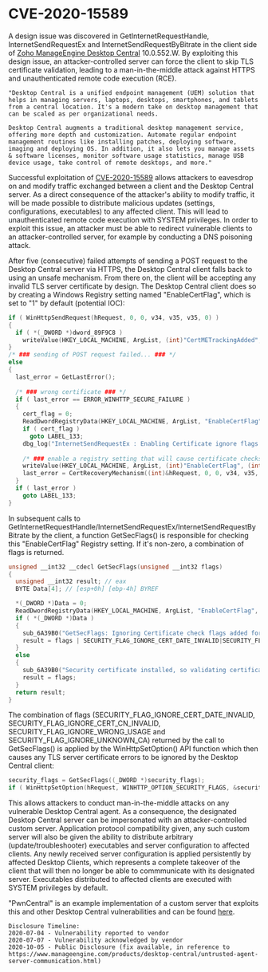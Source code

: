 # CVE-2020-15589

A design issue was discovered in GetInternetRequestHandle, InternetSendRequestEx and InternetSendRequestByBitrate in the client side of [Zoho ManageEngine Desktop Central](https://www.manageengine.com/products/desktop-central/) 10.0.552.W. By exploiting this design issue, an attacker-controlled server can force the client to skip TLS certificate validation, leading to a man-in-the-middle attack against HTTPS and unauthenticated remote code execution (RCE).

```
"Desktop Central is a unified endpoint management (UEM) solution that helps in managing servers, laptops, desktops, smartphones, and tablets from a central location. It's a modern take on desktop management that can be scaled as per organizational needs.

Desktop Central augments a traditional desktop management service, offering more depth and customization. Automate regular endpoint management routines like installing patches, deploying software, imaging and deploying OS. In addition, it also lets you manage assets & software licenses, monitor software usage statistics, manage USB device usage, take control of remote desktops, and more."
```

Successful exploitation of [CVE-2020-15589](https://nvd.nist.gov/vuln/detail/CVE-2020-15589) allows attackers to eavesdrop on and modify traffic exchanged between a client and the Desktop Central server. As a direct consequence of the attacker's ability to modify traffic, it will be made possible to distribute malicious updates (settings, configurations, executables) to any affected client. This will lead to unauthenticated remote code execution with SYSTEM privileges. In order to exploit this issue, an attacker must be able to redirect vulnerable clients to an attacker-controlled server, for example by conducting a DNS poisoning attack.

After five (consecutive) failed attempts of sending a POST request to the Desktop Central server via HTTPS, the Desktop Central client falls back to using an unsafe mechanism. From there on, the client will be accepting any invalid TLS server certificate by design. The Desktop Central client does so by creating a Windows Registry setting named "EnableCertFlag", which is set to "1" by default (potential IOC):
``` c
if ( WinHttpSendRequest(hRequest, 0, 0, v34, v35, v35, 0) )
{
  if ( *(_DWORD *)dword_89F9C8 )
    writeValue(HKEY_LOCAL_MACHINE, ArgList, (int)"CertMETrackingAdded", 0, 4u);
}
/* ### sending of POST request failed... ### */
else
{ 
  last_error = GetLastError();
 
  /* ### wrong certificate ### */
  if ( last_error == ERROR_WINHTTP_SECURE_FAILURE )
  {
    cert_flag = 0;
    ReadDwordRegistryData(HKEY_LOCAL_MACHINE, ArgList, "EnableCertFlag", (LPBYTE)&cert_flag);
    if ( cert_flag )
      goto LABEL_133;
    dbg_log("InternetSendRequestEx : Enabling Certificate ignore flags \n", v66);
    
    /* ### enable a registry setting that will cause certificate checks to be bypassed ### */
    writeValue(HKEY_LOCAL_MACHINE, ArgList, (int)"EnableCertFlag", (int)"1", 4u);    
    last_error = CertRecoveryMechanism((int)&hRequest, 0, 0, v34, v35, v35, 0, Buffer, 0);
  }
  if ( last_error )
    goto LABEL_133;
}
```

In subsequent calls to GetInternetRequestHandle/InternetSendRequestEx/InternetSendRequestByBitrate by the client, a function GetSecFlags() is responsible for checking this "EnableCertFlag" Registry setting. If it's non-zero, a combination of flags is returned.

``` c
unsigned __int32 __cdecl GetSecFlags(unsigned __int32 flags)
{
  unsigned __int32 result; // eax
  BYTE Data[4]; // [esp+0h] [ebp-4h] BYREF

  *(_DWORD *)Data = 0;
  ReadDwordRegistryData(HKEY_LOCAL_MACHINE, ArgList, "EnableCertFlag", Data);
  if ( *(_DWORD *)Data )
  {
    sub_6A39B0("GetSecFlags: Ignoring Certificate check flags added for communication \n");
    result = flags | SECURITY_FLAG_IGNORE_CERT_DATE_INVALID|SECURITY_FLAG_IGNORE_CERT_CN_INVALID|SECURITY_FLAG_IGNORE_WRONG_USAGE|SECURITY_FLAG_IGNORE_UNKNOWN_CA;
  }
  else
  {
    sub_6A39B0("Security certificate installed, so validating certificate AND Certificate flags are ignored \n");
    result = flags;
  }
  return result;
}
```
The combination of flags (SECURITY_FLAG_IGNORE_CERT_DATE_INVALID, SECURITY_FLAG_IGNORE_CERT_CN_INVALID, SECURITY_FLAG_IGNORE_WRONG_USAGE and SECURITY_FLAG_IGNORE_UNKNOWN_CA) returned by the call to GetSecFlags() is applied by the WinHttpSetOption() API function which then causes any TLS server certificate errors to be ignored by the Desktop Central client:

``` c
security_flags = GetSecFlags((_DWORD *)security_flags);
if ( WinHttpSetOption(hRequest, WINHTTP_OPTION_SECURITY_FLAGS, &security_flags, 4u) )
```

 This allows attackers to conduct man-in-the-middle attacks on any vulnerable Desktop Central agent. As a consequence, the designated Desktop Central server can be impersonated with an attacker-controlled custom server. Application protocol compatibility given, any such custom server will also be given the ability to distribute arbitrary (update/troubleshooter) executables and server configuration to affected clients. Any newly received server configuration is applied persistently by affected Desktop Clients, which represents a complete takeover of the client that will then no longer be able to commmunicate with its designated server. Executables distributed to affected clients are executed with SYSTEM privileges by default.
 
 "PwnCentral" is an example implementation of a custom server that exploits this and other Desktop Central vulnerabilities and can be found [here](https://github.com/patois/zohocorp_dc/blob/master/dc_poc.py).

```
Disclosure Timeline:
2020-07-04 - Vulnerability reported to vendor
2020-07-07 - Vulnerability acknowledged by vendor
2020-10-05 - Public Disclosure (fix available, in reference to https://www.manageengine.com/products/desktop-central/untrusted-agent-server-communication.html)
```
